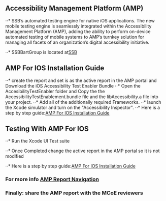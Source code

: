 

## Accessibility Management Platform (AMP)

⋅⋅* SSB’s automated testing engine for native iOS applications. The new mobile testing engine is seamlessly integrated within the Accessibility Management Platform (AMP), adding the ability to perform on-device automated testing of mobile systems to AMP’s turnkey solution for managing all facets of an organization’s digital accessibility initiative.
 
⋅⋅* SSBBartGroup is located at[SSB](https://kaiser.ssbbartgroup.com)

## AMP For IOS Installation Guide
 ⋅⋅* create the report and set is as the active report in the AMP portal and Download the iOS Accessibility Test Enabler Bundle
 ⋅⋅* Open the AccesibilityTestEnabler folder and Copy the the AccessibilityTestEnablement.bundle file and the libAccessibility.a file into your project.
⋅⋅* Add all of the additionally required Frameworks. 
⋅⋅* launch the Xcode simulator and turn on the "Accessibility Inspector". 
⋅⋅* Here is a step by step guide:[AMP For IOS Installation Guide](https://support.ssbbartgroup.com/hc/en-us/articles/206475325-AMP-for-iOS-Installation-Guide)

## Testing With AMP For IOS
⋅⋅* Run the Xcode UI Test suite

⋅⋅* Once Completed change the active report in the AMP portal so it is not modified

⋅⋅* Here is a step by step guide:[AMP For IOS Installation Guide](https://support.ssbbartgroup.com/hc/en-us/articles/205761419-Testing-with-AMP-for-iOS)

### For more info [AMP Report Navigation](https://support.ssbbartgroup.com/hc/en-us/articles/207167806-AMP-Report-Navigation)

### Finally: share the AMP report with the MCoE reviewers
